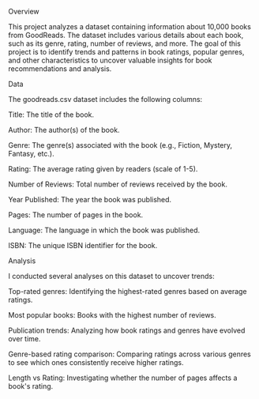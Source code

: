 Overview

This project analyzes a dataset containing information about 10,000 books from GoodReads. The dataset includes various details about each book, such as its genre, rating, number of reviews, and more. The goal of this project is to identify trends and patterns in book ratings, popular genres, and other characteristics to uncover valuable insights for book recommendations and analysis.

Data

The goodreads.csv dataset includes the following columns:

Title: The title of the book.

Author: The author(s) of the book.

Genre: The genre(s) associated with the book (e.g., Fiction, Mystery, Fantasy, etc.).

Rating: The average rating given by readers (scale of 1-5).

Number of Reviews: Total number of reviews received by the book.

Year Published: The year the book was published.

Pages: The number of pages in the book.

Language: The language in which the book was published.

ISBN: The unique ISBN identifier for the book.

Analysis

I conducted several analyses on this dataset to uncover trends:

Top-rated genres: Identifying the highest-rated genres based on average ratings.

Most popular books: Books with the highest number of reviews.

Publication trends: Analyzing how book ratings and genres have evolved over time.

Genre-based rating comparison: Comparing ratings across various genres to see which ones consistently receive higher ratings.

Length vs Rating: Investigating whether the number of pages affects a book's rating.
